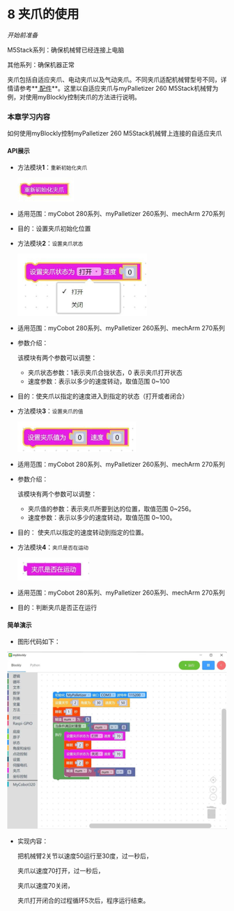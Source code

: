 # 8 夹爪的使用

<i>开始前准备</i>

M5Stack系列：确保机械臂已经连接上电脑

其他系列：确保机器正常

夹爪包括自适应夹爪、电动夹爪以及气动夹爪。不同夹爪适配机械臂型号不同，详情请参考**[ 配件](https://docs.elephantrobotics.com/docs/gitbook/2-serialproduct/2.7-accessories/2.7-accessories.html)**。这里以自适应夹爪与myPalletizer 260 M5Stack机械臂为例，对使用myBlockly控制夹爪的方法进行说明。

### 本章学习内容

如何使用myBlockly控制myPalletizer 260 M5Stack机械臂上连接的自适应夹爪

#### API展示

+ 方法模块**1**：`重新初始化夹爪`

  <img src="../../../../resources\3-FunctionsAndApplications\6.developmentGuide\myBlocklyAndUlFlow\myblocklyTutorials\init-jaw/重新初始化夹爪.jpg" style="zoom: 80%;" />

+ 适用范围：myCobot 280系列、myPalletizer 260系列、mechArm 270系列

+ 目的：设置夹爪初始化位置



- 方法模块**2**：`设置夹爪状态`

  <img src="../../../../resources\3-FunctionsAndApplications\6.developmentGuide\myBlocklyAndUlFlow\myblocklyTutorials\init-jaw/设置夹爪状态.jpg" style="zoom: 67%;" />

* 适用范围：myCobot 280系列、myPalletizer 260系列、mechArm 270系列

- 参数介绍：

  该模块有两个参数可以调整：

  * 夹爪状态参数：1表示夹爪合拢状态，0 表示夹爪打开状态
  * 速度参数：表示以多少的速度转动，取值范围 0~100

- 目的：使夹爪以指定的速度进入到指定的状态（打开或者闭合）

  

- 方法模块**3**：`设置夹爪的值`

  <img src="../../../../resources\3-FunctionsAndApplications\6.developmentGuide\myBlocklyAndUlFlow\myblocklyTutorials\init-jaw/设置夹爪的值.jpg" style="zoom: 67%;" />

- 适用范围：myCobot 280系列、myPalletizer 260系列、mechArm 270系列

- 参数介绍：

  该模块有两个参数可以调整：

  * 夹爪值的参数：表示夹爪所要到达的位置，取值范围 0~256。
  * 速度参数：表示以多少的速度转动，取值范围 0~100。

* 目的： 使夹爪以指定的速度转动到指定的位置。



* 方法模块**4**：`夹爪是否在运动`

  <img src="../../../../resources\3-FunctionsAndApplications\6.developmentGuide\myBlocklyAndUlFlow\myblocklyTutorials\init-jaw/夹爪是否在运动.jpg" style="zoom: 67%;" />

* 适用范围：myCobot 280系列、myPalletizer 260系列、mechArm 270系列

* 目的：判断夹爪是否正在运行

#### 简单演示

* 图形代码如下：

<img src="../../../../resources\3-FunctionsAndApplications\6.developmentGuide\myBlocklyAndUlFlow\myblocklyTutorials\init-jaw/夹爪demo.jpg" style="zoom: 50%;" />



* 实现内容：

  把机械臂2关节以速度50运行至30度，过一秒后，

  夹爪以速度70打开，过一秒后，

  夹爪以速度70关闭，

  夹爪打开闭合的过程循环5次后，程序运行结束。

